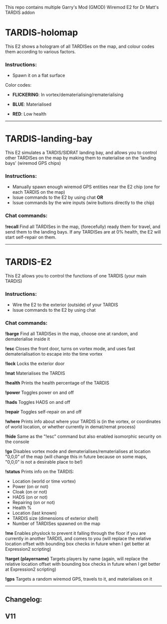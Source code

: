 This repo contains multiple Garry's Mod (GMOD) Wiremod E2 for Dr Matt's TARDIS addon



# TARDIS-holomap
This E2 shows a hologram of all TARDISes on the map, and colour codes them according to various factors.

### Instructions:
- Spawn it on a flat surface

Color codes:

- **FLICKERING**: In vortex/dematerialising/rematerialising

- **BLUE**: Materialised

- **RED**: Low health 


---


# TARDIS-landing-bay
This E2 simulates a TARDIS/SIDRAT landing bay, and allows you to control other TARDISes on the map by making them to materialise on the 'landing bays' (wiremod GPS chips)


### Instructions:
- Manually spawn enough wiremod GPS entities near the E2 chip (one for each TARDIS on the map)
- Issue commands to the E2 by using chat
**OR**
- Issue commands by the wire inputs (wire buttons directly to the chip)


### Chat commands:

**!recall**
Find all TARDISes in the map, (forecefully) ready them for travel, and send them to the landing bays. If any TARDISes are at 0% health, the E2 will start self-repair on them.


---


# TARDIS-E2
This E2 allows you to control the functions of one TARDIS (your main TARDIS)


### Instructions:
- Wire the E2 to the exterior (outside) of your TARDIS
- Issue commands to the E2 by using chat


### Chat commands:

**!barge**
Find all TARDISes in the map, choose one at random, and dematerialise inside it

**!esc**
Closes the front door, turns on vortex mode, and uses fast dematerialisation to escape into the time vortex

**!lock**
Locks the exterior door

**!mat**
Materialises the TARDIS

**!health**
Prints the health percentage of the TARDIS

**!power**
Toggles power on and off

**!hads**
Toggles HADS on and off

**!repair**
Toggles self-repair on and off

**!where**
Prints info about where your TARDIS is (in the vortex, or coordinates of world location, or whether currently in demat/remat process)

**!hide**
Same as the "!esc" command but also enabled isomorphic security on the console

**!go**
Disables vortex mode and dematerialises/rematerialises at location "0,0,0" of the map (will change this in future because on some maps, "0,0,0" is not a desirable place to be!)

**!status**
Prints info on the TARDIS:
- Location (world or time vortex)
- Power (on or not)
- Cloak (on or not)
- HADS (on or not)
- Repairing (on or not)
- Health %
- Location (last known)
- TARDIS size (dimensions of exterior shell)
- Number of TARDISes spawned on the map

**!me**
Enables physlock to prevent it falling through the floor if you are currently in another TARDIS, and comes to you (will replace the relative location offset with bounding box checks in future when I get better at Expression2 scripting)

**!target (playername)**
Targets players by name (again, will replace the relative location offset with bounding box checks in future when I get better at Expression2 scripting)

**!gps**
Targets a random wiremod GPS, travels to it, and materialises on it


----------------------------------

## **Changelog:**

**V11**
- 

